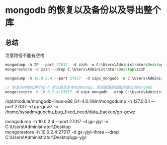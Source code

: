 # mongodb 的恢复以及备份以及导出整个库



## 总结

注意路径不能有空格

```java
mongodump -h IP --port 27017  -d zzzh -o C:\Users\Administrator\Desktop\
mongorestore -d zzzh --drop C:\Users\Administrator\Desktop\zzzh

mongodump -h 10.0.2.4 --port 27017  -d xzpx_mongodb -o C:\Users\Administrator\Desktop\

// 恢复的时候如果不加-h 默认是恢复本机的mongo，否则就是指定服务器上的mongodb
mongorestore -h 10.0.2.4:27017 -d xzpx_mongodb --drop C:\Users\Administrator\Desktop\xzpx_mongodb
```

/opt/module/mongodb-linux-x86_64-4.0.1/bin/mongodump -h 127.0.0.1 --port 27017  -d gp-gcwz  -o /home/sysadm/guochu_bug_fixed_need/data_backup/gp-gcwz


mongodump -h 10.0.2.4 --port 27017  -d gp-yjyl -o C:\Users\Administrator\Desktop\
mongorestore -h 10.0.2.4:27017 -d gs-yjyl-three --drop C:\Users\Administrator\Desktop\gp-yjyl